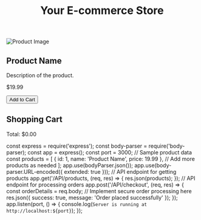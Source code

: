 <!DOCTYPE html>
<html lang="en">
<head>
    <meta charset="UTF-8">
    <meta name="viewport" content="width=device-width, initial-scale=1.0">
    <title>Your Secure E-commerce Store</title>
    <style>
        /* Your CSS styles go here */
    </style>
</head>
<body>
    <header>
        <h1>Your E-commerce Store</h1>
    </header>
    <section id="products">
        <!-- Product listings go here -->
        <div class="product">
            <img src="product-image.jpg" alt="Product Image">
            <h2>Product Name</h2>
            <p>Description of the product.</p>
            <p>$19.99</p>
            <button onclick="addToCart(1)">Add to Cart</button>
        </div>
        <!-- More products... -->
    </section>
    <section id="cart">
        <h2>Shopping Cart</h2>
        <ul id="cart-items">
            <!-- Cart items go here -->
        </ul>
        <p>Total: $<span id="cart-total">0.00</span></p>
    </section>
    <script>
        // Your JavaScript code goes here
        function addToCart(productId) {
            // Implement adding the product to the cart
        }
    </script>
</body>
</html>

const express = require('express');
const body-parser = require('body-parser);
const app = express();
const port = 3000;
// Sample product data
const products = [
    { id: 1, name: 'Product Name', price: 19.99 },
    // Add more products as needed
];
app.use(bodyParser.json());
app.use(body-parser.URL-encoded({ extended: true }));
// API endpoint for getting products
app.get('/API/products, (req, res) => {
    res.json(products);
});
// API endpoint for processing orders
app.post('/API/checkout', (req, res) => {
    const orderDetails = req.body;
    // Implement secure order processing here
    res.json({ success: true, message: 'Order placed successfully' });
});
app.listen(port, () => {
    console.log(`Server is running at http://localhost:${port}`);
});
